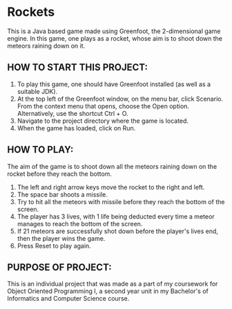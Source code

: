 # Rockets 

This is a Java based game made using Greenfoot, the 2-dimensional game engine. In this game, one plays as a rocket, whose aim is to shoot down the meteors raining down on it.

## HOW TO START THIS PROJECT:

1. To play this game, one should have Greenfoot installed (as well as a suitable JDK).
2. At the top left of the Greenfoot window, on the menu bar, click Scenario. From the context menu that opens, choose the Open option. Alternatively, use the shortcut Ctrl + O.
3. Navigate to the project directory where the game is located.
4. When the game has loaded, click on Run.

## HOW TO PLAY:

The aim of the game is to shoot down all the meteors raining down on the rocket before they reach the bottom.
1. The left and right arrow keys move the rocket to the right and left.
2. The space bar shoots a missile.
3. Try to hit all the meteors with missile before they reach the bottom of the screen.
4. The player has 3 lives, with 1 life being deducted every time a meteor manages to reach the bottom of the screen.
5. If 21 meteors are successfully shot down before the player's lives end, then the player wins the game.
6. Press Reset to play again.

## PURPOSE OF PROJECT:

This is an individual project that was made as a part of my coursework for Object Oriented Programming I, a second year unit in my Bachelor's of Informatics and Computer Science course.
